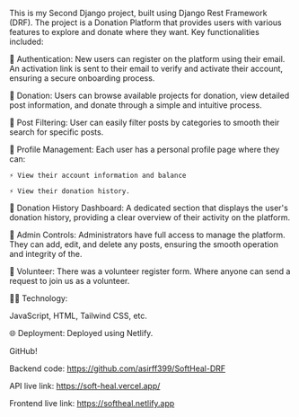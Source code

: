 This is my Second Django project, built using Django Rest Framework (DRF). The project is a Donation Platform that provides users with various features to explore and donate where they want. Key functionalities included: 

💫 Authentication: New users can register on the platform using their email. An activation link is sent to their email to verify and activate their account, ensuring a secure onboarding process.

💫 Donation: Users can browse available projects for donation, view detailed post information, and donate through a simple and intuitive process.

💫 Post Filtering: User can easily filter posts by categories to smooth their search for specific posts.

💫 Profile Management: Each user has a personal profile page where they can:

    ⚡ View their account information and balance 
    
    ⚡ View their donation history.


💫 Donation History Dashboard: A dedicated section that displays the user's donation history, providing a clear overview of their activity on the platform.

💫 Admin Controls: Administrators have full access to manage the platform. They can add, edit, and delete any posts, ensuring the smooth operation and integrity of the.

💫 Volunteer: There was a volunteer register form. Where anyone can send a request to join us as a volunteer.
 

🧑‍💻 Technology: 

JavaScript, HTML, Tailwind CSS, etc.

🌐 Deployment: Deployed using Netlify.

GitHub!

Backend code: https://github.com/asirff399/SoftHeal-DRF

API live link: https://soft-heal.vercel.app/

Frontend live link: https://softheal.netlify.app
